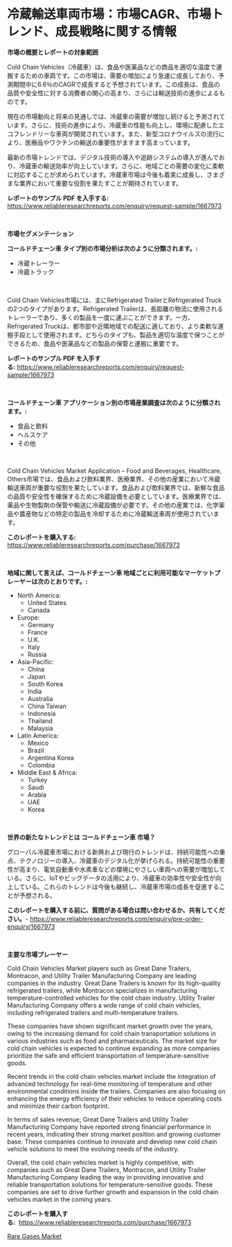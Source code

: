 <p><h1>冷蔵輸送車両市場：市場CAGR、市場トレンド、成長戦略に関する情報</h1></p><p><strong>市場の概要とレポートの対象範囲</strong></p>
<p><p>Cold Chain Vehicles（冷蔵車）は、食品や医薬品などの商品を適切な温度で運搬するための車両です。この市場は、需要の増加により急速に成長しており、予測期間中に6.6％のCAGRで成長すると予想されています。この成長は、食品の品質や安全性に対する消費者の関心の高まり、さらには輸送技術の進歩によるものです。</p><p>現在の市場動向と将来の見通しでは、冷蔵車の需要が増加し続けると予測されています。さらに、技術の進歩により、冷蔵車の性能も向上し、環境に配慮したエコフレンドリーな車両が開発されています。また、新型コロナウイルスの流行により、医療品やワクチンの輸送の重要性がますます高まっています。</p><p>最新の市場トレンドでは、デジタル技術の導入や追跡システムの導入が進んでおり、冷蔵車の輸送効率が向上しています。さらに、地域ごとの需要の変化に柔軟に対応することが求められています。冷蔵車市場は今後も着実に成長し、さまざまな業界において重要な役割を果たすことが期待されています。</p></p>
<p><strong>レポートのサンプル PDF を入手する:</strong> <a href="https://www.reliableresearchreports.com/enquiry/request-sample/1667973">https://www.reliableresearchreports.com/enquiry/request-sample/1667973</a></p>
<p>&nbsp;</p>
<p><strong>市場セグメンテーション</strong></p>
<p><strong>コールドチェーン車 タイプ別の市場分析は次のように分類されます。:</strong></p>
<p><ul><li>冷蔵トレーラー</li><li>冷蔵トラック</li></ul></p>
<p>&nbsp;</p>
<p><p>Cold Chain Vehicles市場には、主にRefrigerated TrailerとRefrigerated Truckの2つのタイプがあります。Refrigerated Trailerは、長距離の物流に使用されるトレーラーであり、多くの製品を一度に運ぶことができます。一方、Refrigerated Truckは、都市部や近隣地域での配送に適しており、より柔軟な運搬手段として使用されます。どちらのタイプも、製品を適切な温度で保つことができるため、食品や医薬品などの製品の保管と運搬に重要です。</p></p>
<p><strong>レポートのサンプル PDF を入手する:</strong>&nbsp;<a href="https://www.reliableresearchreports.com/enquiry/request-sample/1667973">https://www.reliableresearchreports.com/enquiry/request-sample/1667973</a></p>
<p>&nbsp;</p>
<p><strong> コールドチェーン車 アプリケーション別の市場産業調査は次のように分類されます。:</strong></p>
<p><ul><li>食品と飲料</li><li>ヘルスケア</li><li>その他</li></ul></p>
<p>&nbsp;</p>
<p><p>Cold Chain Vehicles Market Application – Food and Beverages, Healthcare, Others市場では、食品および飲料業界、医療業界、その他の産業において冷蔵輸送車両が重要な役割を果たしています。食品および飲料業界では、新鮮な食品の品質や安全性を確保するために冷蔵設備を必要としています。医療業界では、薬品や生物製剤の保管や輸送に冷蔵設備が必要です。その他の産業では、化学薬品や農産物などの特定の製品を冷却するために冷蔵輸送車両が使用されています。</p></p>
<p><strong>このレポートを購入する:</strong>&nbsp; <a href="https://www.reliableresearchreports.com/purchase/1667973">https://www.reliableresearchreports.com/purchase/1667973</a></p>
<p>&nbsp;</p>
<p><strong>地域に関して言えば、コールドチェーン車 地域ごとに利用可能なマーケットプレーヤーは次のとおりです。:</strong></p>
<p><ul>
    <li>
        North America:
        <ul>
            <li>United States</li>
            <li>Canada</li>
        </ul>
    </li>
    <li>
        Europe:
        <ul>
            <li>Germany</li>
            <li>France</li>
            <li>U.K.</li>
            <li>Italy</li>
            <li>Russia</li>
        </ul>
    </li>
    <li>
        Asia-Pacific:
        <ul>
            <li>China</li>
            <li>Japan</li>
            <li>South Korea</li>
            <li>India</li>
            <li>Australia</li>
            <li>China Taiwan</li>
            <li>Indonesia</li>
            <li>Thailand</li>
            <li>Malaysia</li>
        </ul>
    </li>
    <li>
        Latin America:
        <ul>
            <li>Mexico</li>
            <li>Brazil</li>
            <li>Argentina Korea</li>
            <li>Colombia</li>
        </ul>
    </li>
    <li>
        Middle East & Africa:
        <ul>
            <li>Turkey</li>
            <li>Saudi</li>
            <li>Arabia</li>
            <li>UAE</li>
            <li>Korea</li>
        </ul>
    </li>
    </ul></p>
<p>&nbsp;</p>
<p><strong>世界の新たなトレンドとは コールドチェーン車 市場？</strong></p>
<p><p>グローバル冷蔵車市場における新興および現行のトレンドは、持続可能性への重点、テクノロジーの導入、冷蔵車のデジタル化が挙げられる。持続可能性の重要性が高まり、電気自動車や水素車などの環境にやさしい車両への需要が増加している。さらに、IoTやビッグデータの活用により、冷蔵車の効率性や安全性が向上している。これらのトレンドは今後も継続し、冷蔵車市場の成長を促進することが予想される。</p></p>
<p><strong>このレポートを購入する前に、質問がある場合は問い合わせるか、共有してください。</strong>- <a href="https://www.reliableresearchreports.com/enquiry/pre-order-enquiry/1667973">https://www.reliableresearchreports.com/enquiry/pre-order-enquiry/1667973</a></p>
<p>&nbsp;</p>
<p><strong>主要な市場プレーヤー</strong></p>
<p><p>Cold Chain Vehicles Market players such as Great Dane Trailers, Montracon, and Utility Trailer Manufacturing Company are leading companies in the industry. Great Dane Trailers is known for its high-quality refrigerated trailers, while Montracon specializes in manufacturing temperature-controlled vehicles for the cold chain industry. Utility Trailer Manufacturing Company offers a wide range of cold chain vehicles, including refrigerated trailers and multi-temperature trailers.</p><p>These companies have shown significant market growth over the years, owing to the increasing demand for cold chain transportation solutions in various industries such as food and pharmaceuticals. The market size for cold chain vehicles is expected to continue expanding as more companies prioritize the safe and efficient transportation of temperature-sensitive goods.</p><p>Recent trends in the cold chain vehicles market include the integration of advanced technology for real-time monitoring of temperature and other environmental conditions inside the trailers. Companies are also focusing on enhancing the energy efficiency of their vehicles to reduce operating costs and minimize their carbon footprint.</p><p>In terms of sales revenue, Great Dane Trailers and Utility Trailer Manufacturing Company have reported strong financial performance in recent years, indicating their strong market position and growing customer base. These companies continue to innovate and develop new cold chain vehicle solutions to meet the evolving needs of the industry.</p><p>Overall, the cold chain vehicles market is highly competitive, with companies such as Great Dane Trailers, Montracon, and Utility Trailer Manufacturing Company leading the way in providing innovative and reliable transportation solutions for temperature-sensitive goods. These companies are set to drive further growth and expansion in the cold chain vehicles market in the coming years.</p></p>
<p><strong>このレポートを購入する:</strong>&nbsp;&nbsp;<a href="https://www.reliableresearchreports.com/purchase/1667973">https://www.reliableresearchreports.com/purchase/1667973</a></p>
<p><p><a href="https://automatic-knee-4c7.notion.site/Rare-Gases-Market-Size-Growing-and-Forecasted-for-period-from-2024-2031-and-provides-complete-mark-e093dcfb1b434fc8ac9769f87162046f">Rare Gases Market</a></p></p>